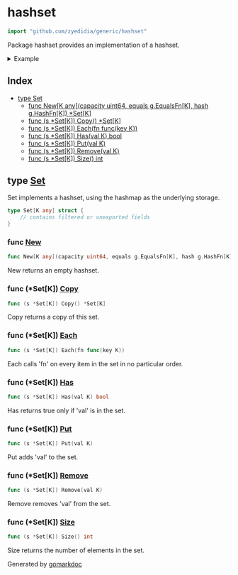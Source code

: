 <!-- Code generated by gomarkdoc. DO NOT EDIT -->

# hashset

```go
import "github.com/zyedidia/generic/hashset"
```

Package hashset provides an implementation of a hashset\.

<details><summary>Example</summary>
<p>

```go
package main

import (
	"fmt"
	g "github.com/zyedidia/generic"
	"github.com/zyedidia/generic/hashset"
)

func main() {
	set := hashset.New[string](3, g.Equals[string], g.HashString)
	set.Put("foo")
	set.Put("bar")
	set.Put("baz")

	fmt.Println(set.Has("foo"))
	fmt.Println(set.Has("quux"))
}
```

#### Output

```
true
false
```

</p>
</details>

## Index

- [type Set](<#type-set>)
  - [func New[K any](capacity uint64, equals g.EqualsFn[K], hash g.HashFn[K]) *Set[K]](<#func-new>)
  - [func (s *Set[K]) Copy() *Set[K]](<#func-setk-copy>)
  - [func (s *Set[K]) Each(fn func(key K))](<#func-setk-each>)
  - [func (s *Set[K]) Has(val K) bool](<#func-setk-has>)
  - [func (s *Set[K]) Put(val K)](<#func-setk-put>)
  - [func (s *Set[K]) Remove(val K)](<#func-setk-remove>)
  - [func (s *Set[K]) Size() int](<#func-setk-size>)


## type [Set](<https://github.com/zyedidia/generic/blob/master/hashset/set.go#L10-L12>)

Set implements a hashset\, using the hashmap as the underlying storage\.

```go
type Set[K any] struct {
    // contains filtered or unexported fields
}
```

### func [New](<https://github.com/zyedidia/generic/blob/master/hashset/set.go#L15>)

```go
func New[K any](capacity uint64, equals g.EqualsFn[K], hash g.HashFn[K]) *Set[K]
```

New returns an empty hashset\.

### func \(\*Set\[K\]\) [Copy](<https://github.com/zyedidia/generic/blob/master/hashset/set.go#L50>)

```go
func (s *Set[K]) Copy() *Set[K]
```

Copy returns a copy of this set\.

### func \(\*Set\[K\]\) [Each](<https://github.com/zyedidia/generic/blob/master/hashset/set.go#L43>)

```go
func (s *Set[K]) Each(fn func(key K))
```

Each calls 'fn' on every item in the set in no particular order\.

### func \(\*Set\[K\]\) [Has](<https://github.com/zyedidia/generic/blob/master/hashset/set.go#L27>)

```go
func (s *Set[K]) Has(val K) bool
```

Has returns true only if 'val' is in the set\.

### func \(\*Set\[K\]\) [Put](<https://github.com/zyedidia/generic/blob/master/hashset/set.go#L22>)

```go
func (s *Set[K]) Put(val K)
```

Put adds 'val' to the set\.

### func \(\*Set\[K\]\) [Remove](<https://github.com/zyedidia/generic/blob/master/hashset/set.go#L33>)

```go
func (s *Set[K]) Remove(val K)
```

Remove removes 'val' from the set\.

### func \(\*Set\[K\]\) [Size](<https://github.com/zyedidia/generic/blob/master/hashset/set.go#L38>)

```go
func (s *Set[K]) Size() int
```

Size returns the number of elements in the set\.



Generated by [gomarkdoc](<https://github.com/princjef/gomarkdoc>)
